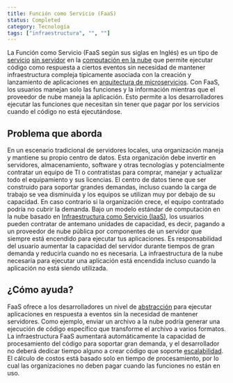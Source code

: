 ```yaml
---
title: Función como Servicio (FaaS)
status: Completed
category: Tecnología
tags: ["infraestructura", "", ""]
---
```


La Función como Servicio (FaaS según sus siglas en Inglés) es un tipo de [servicio](/es/service/) [sin servidor](/es/serverless/) en la [computación en la nube](/es/cloud-computing/)
que permite ejecutar código como respuesta a ciertos eventos
sin necesidad de mantener infraestructura compleja
típicamente asociada con la creación y lanzamiento de aplicaciones en [arquitectura de microservicios](/es/microservices-arquitectura/).
Con FaaS, los usuarios manejan solo las funciones y la información mientras que el proveedor de nube maneja la aplicación.
Esto permite a los desarrolladores ejecutar las funciones que necesitan sin tener que pagar por los servicios cuando el código no está ejecutándose.

## Problema que aborda

En un escenario tradicional de servidores locales, una organización maneja y mantiene su propio centro de datos.
Esta organización debe invertir en servidores, almacenamiento, software y otras tecnologías
y potencialmente contratar un equipo de TI o contratistas para comprar, manejar y actualizar todo el equipamiento y sus licencias.
El centro de datos tiene que ser construido para soportar grandes demandas, incluso cuando la carga de trabajo se vea disminuida y los equipos se utilizan muy por debajo de su capacidad.
En caso contrario si la organización crece, el equipo contratado podría no cubrir la demanda.
Bajo un modelo estándar de computación en la nube basado en [Infraestructura como Servicio (IaaS)](/es/infrastructure-as-a-service/),
los usuarios pueden contratar de antemano unidades de capacidad, es decir, pagando a un proveedor de nube pública por componentes de un servidor que siempre está encendido para ejecutar tus aplicaciones.
Es responsabilidad del usuario aumentar la capacidad del servidor durante tiempos de gran demanda
y reducirla cuando no es necesaria.
La infraestructura de la nube necesaria para ejecutar una aplicación está encendida incluso cuando la aplicación no está siendo utilizada.

## ¿Cómo ayuda?

FaaS ofrece a los desarrolladores un nivel de [abstracción](/es/abstraction/) para ejecutar aplicaciones en respuesta a eventos sin la necesidad de mantener servidores.
Como ejemplo, enviar un archivo a la nube podría generar una ejecución de código específico que transforme el archivo a varios formatos.
La infraestructura FaaS aumentará automáticamente la capacidad de procesamiento del código para soportar gran demanda,
y el desarrollador no deberá dedicar tiempo alguno a crear código que soporte [escalabilidad](/es/scalability/).
El cálculo de costos está basado solo en tiempo de procesamiento, por lo cual las organizaciones no deben pagar cuando las funciones no están en uso.
